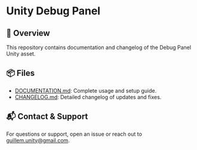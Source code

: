 # Unity Debug Panel

## 📖 Overview
This repository contains documentation and changelog of the Debug Panel Unity asset.

## 📦 Files
- [DOCUMENTATION.md](https://github.com/GuillemUnity/UnityDebugPanel/blob/main/DOCUMENTATION.md): Complete usage and setup guide.
- [CHANGELOG.md](https://github.com/GuillemUnity/UnityDebugPanel/blob/main/CHANGELOG.md): Detailed changelog of updates and fixes.

## 📬 Contact & Support
For questions or support, open an issue or reach out to [guillem.unity@gmail.com](mailto:guillem.unity@gmail.com).
